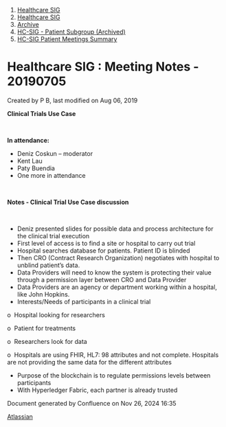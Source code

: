 1. [Healthcare SIG](index.html)
2. [Healthcare SIG](Healthcare-SIG_20545573.html)
3. [Archive](Archive_20562091.html)
4. [HC-SIG - Patient Subgroup (Archived)](20545765.html)
5. [HC-SIG Patient Meetings Summary](HC-SIG-Patient-Meetings-Summary_20562198.html)

# Healthcare SIG : Meeting Notes - 20190705

Created by P B, last modified on Aug 06, 2019

**Clinical Trials Use Case**

 

**In attendance:**

- Deniz Coskun – moderator
- Kent Lau
- Paty Buendia
- One more in attendance

 

**Notes - Clinical Trial Use Case discussion**

 

- Deniz presented slides for possible data and process architecture for the clinical trial execution
- First level of access is to find a site or hospital to carry out trial
- Hospital searches database for patients. Patient ID is blinded
- Then CRO (Contract Research Organization) negotiates with hospital to unblind patient’s data.
- Data Providers will need to know the system is protecting their value through a permission layer between CRO and Data Provider
- Data Providers are an agency or department working within a hospital, like John Hopkins.
- Interests/Needs of participants in a clinical trial

o  Hospital looking for researchers

o  Patient for treatments

o  Researchers look for data

o  Hospitals are using FHIR, HL7: 98 attributes and not complete. Hospitals are not providing the same data for the different attributes

- Purpose of the blockchain is to regulate permissions levels between participants
- With Hyperledger Fabric, each partner is already trusted

Document generated by Confluence on Nov 26, 2024 16:35

[Atlassian](http://www.atlassian.com/)
